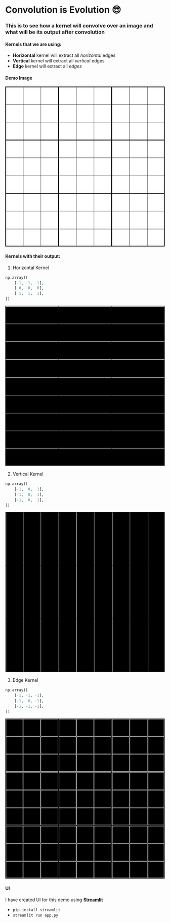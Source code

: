 # Convolution is Evolution 😎
### This is to see how a kernel will convolve over an image and what will be its output after convolution

#### Kernels that we are using:
- **Horizontal** kernel will extract all *horizontal* edges
- **Vertical** kernel will extract all *vertical* edges
- **Edge** kernel will extract all *edges*

#### Demo Image
![Demo Image](assets/demo.png)

#### Kernels with their output:
1. Horizontal Kernel

```python
np.array([
    [-1, -1, -1],
    [ 0,  0,  0],
    [ 1,  1,  1],
])
```

![Horizontal Kernel](assets/h_krnl_output.jpg)

2. Vertical Kernel

```python
np.array([
    [-1,  0,  1],
    [-1,  0,  1],
    [-1,  0,  1],
])
```

![Vertical Kernel](assets/v_krnl_output.jpg)

3. Edge Kernel

```python
np.array([
    [-1, -1, -1],
    [-1,  8, -1],
    [-1, -1, -1],
])
```

![Edge Kernel](assets/e_krnl_output.jpg)

#### UI
I have created UI for this demo using **[Streamlit](https://www.streamlit.io/)**

- `pip install streamlit`
- `streamlit run app.py`
